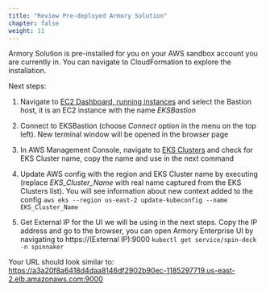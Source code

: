 ```yaml
---
title: "Review Pre-deployed Armory Solution"
chapter: false
weight: 11
---
```


Armory Solution is pre-installed for you on your AWS sandbox account you are currently in. You can navigate to CloudFormation to explore the installation.

Next steps:

1. Navigate to [EC2 Dashboard, running instances](https://us-east-2.console.aws.amazon.com/ec2/v2/home?region=us-east-2#Instances:instanceState=running) and select the Bastion host, it is an EC2 instance with the name *EKSBastion*
   
1. Connect to EKSBastion (choose *Connect* option in the menu on the top left). New terminal window will be opened in the browser page
   
1. In AWS Management Console, navigate to [EKS Clusters](https://us-east-2.console.aws.amazon.com/eks/home?region=us-east-2#/clusters) and check for EKS Cluster name, copy the name and use in the next command

1. Update AWS config with the region and EKS Cluster name by executing (replace *EKS_Cluster_Name* with real name captured from the EKS Clusters list). You will see information about new context added to the config
   `aws eks --region us-east-2 update-kubeconfig --name EKS_Cluster_Name`
   
1. Get External IP for the UI we will be using in the next steps. Copy the IP address and go to the browser, you can open Armory Enterprise UI by navigating to https://(External IP):9000
   `kubectl get service/spin-deck -n spinnaker`
   
Your URL should look similar to:
https://a3a20f8a6418d4daa8146df2902b90ec-1185297719.us-east-2.elb.amazonaws.com:9000